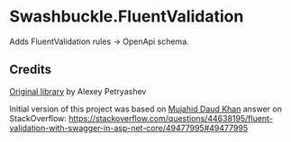 ﻿# Swashbuckle.FluentValidation

Adds FluentValidation rules -> OpenApi schema.


## Credits

[Original library](https://github.com/micro-elements/MicroElements.Swashbuckle.FluentValidation) by Alexey Petryashev

Initial version of this project was based on [Mujahid Daud Khan](https://stackoverflow.com/users/1735196/mujahid-daud-khan)
answer on StackOverflow: https://stackoverflow.com/questions/44638195/fluent-validation-with-swagger-in-asp-net-core/49477995#49477995
